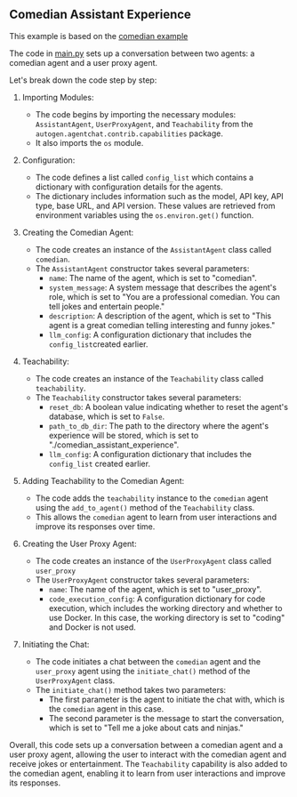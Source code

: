## Comedian Assistant Experience 

This example is based on the [comedian example](../01_agents_and_conversation/README.md)

The code in [main.py](main.py) sets up a conversation between two agents: a comedian agent and a user proxy agent. 

Let's break down the code step by step:

1. Importing Modules:
   - The code begins by importing the necessary modules: `AssistantAgent`, `UserProxyAgent`, and `Teachability` from the `autogen.agentchat.contrib.capabilities` package.
   - It also imports the `os` module.

2. Configuration:
   - The code defines a list called `config_list` which contains a dictionary with configuration details for the agents.
   - The dictionary includes information such as the model, API key, API type, base URL, and API version. These values are retrieved from environment variables using the `os.environ.get()` function.

3. Creating the Comedian Agent:
   - The code creates an instance of the `AssistantAgent` class called `comedian`.
   - The `AssistantAgent` constructor takes several parameters:
     - `name`: The name of the agent, which is set to "comedian".
     - `system_message`: A system message that describes the agent's role, which is set to "You are a professional comedian. You can tell jokes and entertain people."
     - `description`: A description of the agent, which is set to "This agent is a great comedian telling interesting and funny jokes."
     - `llm_config`: A configuration dictionary that includes the `config_list`created earlier.

4. Teachability:
   - The code creates an instance of the `Teachability` class called `teachability`.
   - The `Teachability` constructor takes several parameters:
     - `reset_db`: A boolean value indicating whether to reset the agent's database, which is set to `False`.
     - `path_to_db_dir`: The path to the directory where the agent's experience will be stored, which is set to "./comedian_assistant_experience".
     - `llm_config`: A configuration dictionary that includes the `config_list` created earlier.

5. Adding Teachability to the Comedian Agent:
   - The code adds the `teachability` instance to the `comedian` agent using the `add_to_agent()` method of the `Teachability` class.
   - This allows the `comedian` agent to learn from user interactions and improve its responses over time.

6. Creating the User Proxy Agent:
   - The code creates an instance of the `UserProxyAgent` class called `user_proxy`
   - The `UserProxyAgent` constructor takes several parameters:
     - `name`: The name of the agent, which is set to "user_proxy".
     - `code_execution_config`: A configuration dictionary for code execution, which includes the working directory and whether to use Docker. In this case, the working directory is set to "coding" and Docker is not used.

7. Initiating the Chat:
   - The code initiates a chat between the `comedian` agent and the `user_proxy` agent using the `initiate_chat()` method of the `UserProxyAgent` class.
   - The `initiate_chat()` method takes two parameters:
     - The first parameter is the agent to initiate the chat with, which is the `comedian` agent in this case.
     - The second parameter is the message to start the conversation, which is set to "Tell me a joke about cats and ninjas."

Overall, this code sets up a conversation between a comedian agent and a user proxy agent, allowing the user to interact with the comedian agent and receive jokes or entertainment. The `Teachability` capability is also added to the comedian agent, enabling it to learn from user interactions and improve its responses.